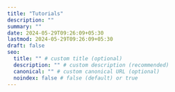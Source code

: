 ```yaml
---
title: "Tutorials"
description: ""
summary: ""
date: 2024-05-29T09:26:09+05:30
lastmod: 2024-05-29T09:26:09+05:30
draft: false
seo:
  title: "" # custom title (optional)
  description: "" # custom description (recommended)
  canonical: "" # custom canonical URL (optional)
  noindex: false # false (default) or true
---
```

